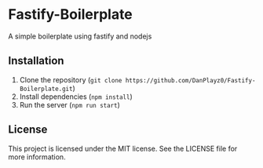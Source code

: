 # Fastify-Boilerplate

A simple boilerplate using fastify and nodejs

## Installation

1. Clone the repository (`git clone https://github.com/DanPlayz0/Fastify-Boilerplate.git`)
2. Install dependencies (`npm install`)
3. Run the server (`npm run start`)

## License

This project is licensed under the MIT license. See the LICENSE file for more information.
